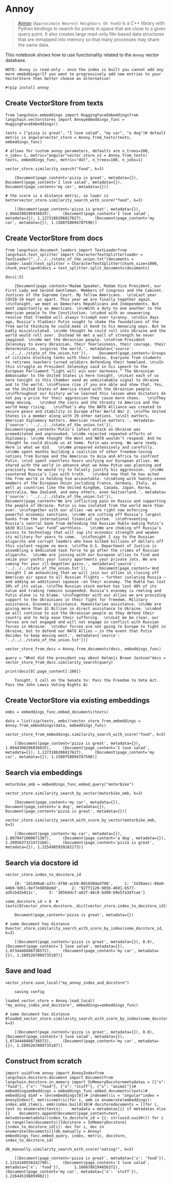Annoy
=====

> [Annoy](https://github.com/spotify/annoy) (`Approximate Nearest Neighbors Oh Yeah`) is a C++ library with Python bindings to search for points in space that are close to a given query point. It also creates large read-only file-based data structures that are mmapped into memory so that many processes may share the same data.

This notebook shows how to use functionality related to the `Annoy` vector database.

    NOTE: Annoy is read-only - once the index is built you cannot add any more emebddings!If you want to progressively add new entries to your VectorStore then better choose an alternative!

    #!pip install annoy

Create VectorStore from texts[​](#create-vectorstore-from-texts "Direct link to Create VectorStore from texts")
---------------------------------------------------------------------------------------------------------------

    from langchain.embeddings import HuggingFaceEmbeddingsfrom langchain.vectorstores import Annoyembeddings_func = HuggingFaceEmbeddings()

    texts = ["pizza is great", "I love salad", "my car", "a dog"]# default metric is angularvector_store = Annoy.from_texts(texts, embeddings_func)

    # allows for custom annoy parameters, defaults are n_trees=100, n_jobs=-1, metric="angular"vector_store_v2 = Annoy.from_texts(    texts, embeddings_func, metric="dot", n_trees=100, n_jobs=1)

    vector_store.similarity_search("food", k=3)

        [Document(page_content='pizza is great', metadata={}),     Document(page_content='I love salad', metadata={}),     Document(page_content='my car', metadata={})]

    # the score is a distance metric, so lower is bettervector_store.similarity_search_with_score("food", k=3)

        [(Document(page_content='pizza is great', metadata={}), 1.0944390296936035),     (Document(page_content='I love salad', metadata={}), 1.1273186206817627),     (Document(page_content='my car', metadata={}), 1.1580758094787598)]

Create VectorStore from docs[​](#create-vectorstore-from-docs "Direct link to Create VectorStore from docs")
------------------------------------------------------------------------------------------------------------

    from langchain.document_loaders import TextLoaderfrom langchain.text_splitter import CharacterTextSplitterloader = TextLoader("../../../state_of_the_union.txt")documents = loader.load()text_splitter = CharacterTextSplitter(chunk_size=1000, chunk_overlap=0)docs = text_splitter.split_documents(documents)

    docs[:5]

        [Document(page_content='Madam Speaker, Madam Vice President, our First Lady and Second Gentleman. Members of Congress and the Cabinet. Justices of the Supreme Court. My fellow Americans.  \n\nLast year COVID-19 kept us apart. This year we are finally together again. \n\nTonight, we meet as Democrats Republicans and Independents. But most importantly as Americans. \n\nWith a duty to one another to the American people to the Constitution. \n\nAnd with an unwavering resolve that freedom will always triumph over tyranny. \n\nSix days ago, Russia’s Vladimir Putin sought to shake the foundations of the free world thinking he could make it bend to his menacing ways. But he badly miscalculated. \n\nHe thought he could roll into Ukraine and the world would roll over. Instead he met a wall of strength he never imagined. \n\nHe met the Ukrainian people. \n\nFrom President Zelenskyy to every Ukrainian, their fearlessness, their courage, their determination, inspires the world.', metadata={'source': '../../../state_of_the_union.txt'}),     Document(page_content='Groups of citizens blocking tanks with their bodies. Everyone from students to retirees teachers turned soldiers defending their homeland. \n\nIn this struggle as President Zelenskyy said in his speech to the European Parliament “Light will win over darkness.” The Ukrainian Ambassador to the United States is here tonight. \n\nLet each of us here tonight in this Chamber send an unmistakable signal to Ukraine and to the world. \n\nPlease rise if you are able and show that, Yes, we the United States of America stand with the Ukrainian people. \n\nThroughout our history we’ve learned this lesson when dictators do not pay a price for their aggression they cause more chaos.   \n\nThey keep moving.   \n\nAnd the costs and the threats to America and the world keep rising.   \n\nThat’s why the NATO Alliance was created to secure peace and stability in Europe after World War 2. \n\nThe United States is a member along with 29 other nations. \n\nIt matters. American diplomacy matters. American resolve matters.', metadata={'source': '../../../state_of_the_union.txt'}),     Document(page_content='Putin’s latest attack on Ukraine was premeditated and unprovoked. \n\nHe rejected repeated efforts at diplomacy. \n\nHe thought the West and NATO wouldn’t respond. And he thought he could divide us at home. Putin was wrong. We were ready.  Here is what we did.   \n\nWe prepared extensively and carefully. \n\nWe spent months building a coalition of other freedom-loving nations from Europe and the Americas to Asia and Africa to confront Putin. \n\nI spent countless hours unifying our European allies. We shared with the world in advance what we knew Putin was planning and precisely how he would try to falsely justify his aggression.  \n\nWe countered Russia’s lies with truth.   \n\nAnd now that he has acted the free world is holding him accountable. \n\nAlong with twenty-seven members of the European Union including France, Germany, Italy, as well as countries like the United Kingdom, Canada, Japan, Korea, Australia, New Zealand, and many others, even Switzerland.', metadata={'source': '../../../state_of_the_union.txt'}),     Document(page_content='We are inflicting pain on Russia and supporting the people of Ukraine. Putin is now isolated from the world more than ever. \n\nTogether with our allies –we are right now enforcing powerful economic sanctions. \n\nWe are cutting off Russia’s largest banks from the international financial system.  \n\nPreventing Russia’s central bank from defending the Russian Ruble making Putin’s $630 Billion “war fund” worthless.   \n\nWe are choking off Russia’s access to technology that will sap its economic strength and weaken its military for years to come.  \n\nTonight I say to the Russian oligarchs and corrupt leaders who have bilked billions of dollars off this violent regime no more. \n\nThe U.S. Department of Justice is assembling a dedicated task force to go after the crimes of Russian oligarchs.  \n\nWe are joining with our European allies to find and seize your yachts your luxury apartments your private jets. We are coming for your ill-begotten gains.', metadata={'source': '../../../state_of_the_union.txt'}),     Document(page_content='And tonight I am announcing that we will join our allies in closing off American air space to all Russian flights – further isolating Russia – and adding an additional squeeze –on their economy. The Ruble has lost 30% of its value. \n\nThe Russian stock market has lost 40% of its value and trading remains suspended. Russia’s economy is reeling and Putin alone is to blame. \n\nTogether with our allies we are providing support to the Ukrainians in their fight for freedom. Military assistance. Economic assistance. Humanitarian assistance. \n\nWe are giving more than $1 Billion in direct assistance to Ukraine. \n\nAnd we will continue to aid the Ukrainian people as they defend their country and to help ease their suffering.  \n\nLet me be clear, our forces are not engaged and will not engage in conflict with Russian forces in Ukraine.  \n\nOur forces are not going to Europe to fight in Ukraine, but to defend our NATO Allies – in the event that Putin decides to keep moving west.', metadata={'source': '../../../state_of_the_union.txt'})]

    vector_store_from_docs = Annoy.from_documents(docs, embeddings_func)

    query = "What did the president say about Ketanji Brown Jackson"docs = vector_store_from_docs.similarity_search(query)

    print(docs[0].page_content[:100])

        Tonight. I call on the Senate to: Pass the Freedom to Vote Act. Pass the John Lewis Voting Rights Ac

Create VectorStore via existing embeddings[​](#create-vectorstore-via-existing-embeddings "Direct link to Create VectorStore via existing embeddings")
------------------------------------------------------------------------------------------------------------------------------------------------------

    embs = embeddings_func.embed_documents(texts)

    data = list(zip(texts, embs))vector_store_from_embeddings = Annoy.from_embeddings(data, embeddings_func)

    vector_store_from_embeddings.similarity_search_with_score("food", k=3)

        [(Document(page_content='pizza is great', metadata={}), 1.0944390296936035),     (Document(page_content='I love salad', metadata={}), 1.1273186206817627),     (Document(page_content='my car', metadata={}), 1.1580758094787598)]

Search via embeddings[​](#search-via-embeddings "Direct link to Search via embeddings")
---------------------------------------------------------------------------------------

    motorbike_emb = embeddings_func.embed_query("motorbike")

    vector_store.similarity_search_by_vector(motorbike_emb, k=3)

        [Document(page_content='my car', metadata={}),     Document(page_content='a dog', metadata={}),     Document(page_content='pizza is great', metadata={})]

    vector_store.similarity_search_with_score_by_vector(motorbike_emb, k=3)

        [(Document(page_content='my car', metadata={}), 1.0870471000671387),     (Document(page_content='a dog', metadata={}), 1.2095637321472168),     (Document(page_content='pizza is great', metadata={}), 1.3254905939102173)]

Search via docstore id[​](#search-via-docstore-id "Direct link to Search via docstore id")
------------------------------------------------------------------------------------------

    vector_store.index_to_docstore_id

        {0: '2d1498a8-a37c-4798-acb9-0016504ed798',     1: '2d30aecc-88e0-4469-9d51-0ef7e9858e6d',     2: '927f1120-985b-4691-b577-ad5cb42e011c',     3: '3056ddcf-a62f-48c8-bd98-b9e57a3dfcae'}

    some_docstore_id = 0  # texts[0]vector_store.docstore._dict[vector_store.index_to_docstore_id[some_docstore_id]]

        Document(page_content='pizza is great', metadata={})

    # same document has distance 0vector_store.similarity_search_with_score_by_index(some_docstore_id, k=3)

        [(Document(page_content='pizza is great', metadata={}), 0.0),     (Document(page_content='I love salad', metadata={}), 1.0734446048736572),     (Document(page_content='my car', metadata={}), 1.2895267009735107)]

Save and load[​](#save-and-load "Direct link to Save and load")
---------------------------------------------------------------

    vector_store.save_local("my_annoy_index_and_docstore")

        saving config

    loaded_vector_store = Annoy.load_local(    "my_annoy_index_and_docstore", embeddings=embeddings_func)

    # same document has distance 0loaded_vector_store.similarity_search_with_score_by_index(some_docstore_id, k=3)

        [(Document(page_content='pizza is great', metadata={}), 0.0),     (Document(page_content='I love salad', metadata={}), 1.0734446048736572),     (Document(page_content='my car', metadata={}), 1.2895267009735107)]

Construct from scratch[​](#construct-from-scratch "Direct link to Construct from scratch")
------------------------------------------------------------------------------------------

    import uuidfrom annoy import AnnoyIndexfrom langchain.docstore.document import Documentfrom langchain.docstore.in_memory import InMemoryDocstoremetadatas = [{"x": "food"}, {"x": "food"}, {"x": "stuff"}, {"x": "animal"}]# embeddingsembeddings = embeddings_func.embed_documents(texts)# embedding dimf = len(embeddings[0])# indexmetric = "angular"index = AnnoyIndex(f, metric=metric)for i, emb in enumerate(embeddings):    index.add_item(i, emb)index.build(10)# docstoredocuments = []for i, text in enumerate(texts):    metadata = metadatas[i] if metadatas else {}    documents.append(Document(page_content=text, metadata=metadata))index_to_docstore_id = {i: str(uuid.uuid4()) for i in range(len(documents))}docstore = InMemoryDocstore(    {index_to_docstore_id[i]: doc for i, doc in enumerate(documents)})db_manually = Annoy(    embeddings_func.embed_query, index, metric, docstore, index_to_docstore_id)

    db_manually.similarity_search_with_score("eating!", k=3)

        [(Document(page_content='pizza is great', metadata={'x': 'food'}),      1.1314140558242798),     (Document(page_content='I love salad', metadata={'x': 'food'}),      1.1668788194656372),     (Document(page_content='my car', metadata={'x': 'stuff'}), 1.226445198059082)]